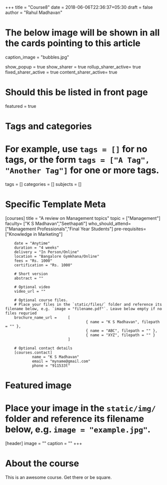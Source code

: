 +++
title = "Course8"
date = 2018-06-06T22:36:37+05:30
draft = false
author = "Rahul Madhavan"

# The below image will be shown in all the cards pointing to this article
caption_image = "bubbles.jpg"

show_popup = true
show_sharer = true
rollup_sharer_active= true
fixed_sharer_active = true
content_sharer_active= true

# Should this be listed in front page
featured = true

# Tags and categories
# For example, use `tags = []` for no tags, or the form `tags = ["A Tag", "Another Tag"]` for one or more tags.
tags = []
categories = []
subjects = []

# Specific Template Meta
[courses]
        title = "A review on Management topics"
        topic = ["Management"]
        faculty= ["K S Madhavan","Seethapati"]
        who_should_attend= ["Management Professionals","Final Year Students"]
        pre-requisites= ["Knowledge in Marketing"]

        date = "Anytime"
        duration = "4 weeks"
        delivery = "In Person/Online"
        location = "Bangalore Gymkhana/Online"
        fees = "Rs. 1000"
        certification = "Rs. 1000"

        # Short version
        abstract = ""

        # Optional video
        video_url = ""

        # Optional course files.
        # Place your files in the `static/files/` folder and reference its filename below, e.g. `image = "filename.pdf"`. Leave below empty if no files requried
        brochure_name_url =     [
                                        { name = "K S Madhavan", filepath = "" },
                                        { name = "ABC", filepath = "" },
                                        { name = "XYZ", filepath = "" }
                                ]

        # Optional contact details
        [courses.contact]
                name = "K S Madhavan"
                email = "myname@gmail.com"
                phone = "911533t"


# Featured image

# Place your image in the `static/img/` folder and reference its filename below, e.g. `image = "example.jpg"`.
[header]
        image = ""
        caption = ""
+++

# About the course

This is an awesome course. Get there or be square.
